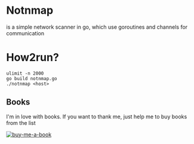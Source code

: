 # Notnmap
is a simple network scanner in go, which use goroutines and channels for communication

# How2run?
```
ulimit -n 2000
go build notnmap.go
./notnmap <host>
```
## Books  
I'm in love with books. If you want to thank me, just help me to buy books from the list  

[![buy-me-a-book](https://img.shields.io/badge/Amazon-Buy%20me%20a%20book-important)](https://www.amazon.com/hz/wishlist/ls/3NSSXQK5CTS8N?ref_=wl_share)
